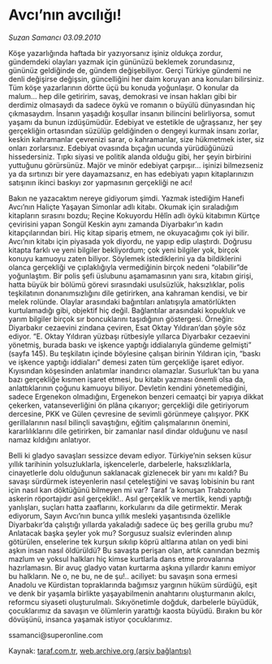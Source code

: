 # Avcı’nın avcılığı!

*Suzan Samancı 03.09.2010*

<div class="yazi"><p>Köşe yazarlığında haftada bir yazıyorsanız işiniz oldukça zordur, gündemdeki olayları yazmak için gününüzü beklemek zorundasınız, gününüz geldiğinde de, gündem değişebiliyor. Gerçi Türkiye gündemi ne denli değişirse değişsin, güncelliğini her daim koruyan ana konuları bilirsiniz. Tüm köşe yazarlarının dörtte üçü bu konuda yoğunlaşır. O konular da malum... hep dile getiririm, savaş, demokrasi ve insan hakları gibi bir derdimiz olmasaydı da sadece öykü ve romanın o büyülü dünyasından hiç çıkmasaydım. İnsanın yaşadığı koşullar insanın bilincini belirliyorsa, somut yaşamı da bunun izdüşümüdür. Edebiyat ve estetikle de uğraşsanız, her şey gerçekliğin ortasından süzülüp geldiğinden o dengeyi kurmak insanı zorlar, keskin kahramanlar çevrenizi sarar, o kahramanlar, size hükmetmek ister, siz onları zorlarsınız. Edebiyat ovasında bıçağın ucunda yürüdüğünüzü hissedersiniz. Tıpkı siyasi ve politik alanda olduğu gibi, her şeyin birbirini yuttuğunu görürsünüz. Majör ve minör edebiyat çarpışır... işinizi bilmezseniz ya da sırtınızı bir yere dayamazsanız, en has edebiyatı yapın kitaplarınızın satışının ikinci baskıyı zor yapmasının gerçekliği ne acı!</p>
<p>Bakın ne yazacaktım nereye gidiyorum şimdi. Yazmak istediğim Hanefi Avcı’nın Haliçte Yaşayan Simonlar adlı kitabı. Okumak için sıraladığım kitapların sırasını bozdu; Reçine Kokuyordu Hêlîn adlı öykü kitabımın Kürtçe çevirisini yapan Songül Keskin aynı zamanda Diyarbakır’ın kadın kitapçılarından biri. Hiç kitap sipariş etmem, ne okuyacağımı çok iyi bilir. Avcı’nın kitabı için piyasada yok diyordu, ne yapıp edip ulaştırdı. Doğrusu kitapta farklı ve yeni bilgiler bekliyordum; çok yeni bilgiler yok, birçok konuyu kamuoyu zaten biliyor. Söylemek istediklerini ya da bildiklerini olanca gerçekliği ve çıplaklığıyla vermediğinin birçok nedeni “olabilir”de yoğunlaştım. Bir polis şefi üslubunu aşamamasının yanı sıra, kitabın girişi, hatta büyük bir bölümü görevi sırasındaki usulsüzlük, haksızlıklar, polis teşkilatının donanımsızlığını dile getirirken, ana kahraman kendisi, ve bir melek rolünde. Olaylar arasındaki bağıntıları anlatışıyla amatörlükten kurtulamadığı gibi, objektif hiç değil. Bağlantılar arasındaki kopukluk ve yarım bilgiler birçok sır boncuklarını taşıdığının göstergesi. Örneğin: Diyarbakır cezaevini zindana çeviren, Esat Oktay Yıldıran’dan şöyle söz ediyor. “E. Oktay Yıldıran yüzbaşı rütbesiyle yıllarca Diyarbakır cezaevini yönetmiş, burada baskı ve işkence yaptığı iddialarıyla gündeme gelmişti” (sayfa 145). Bu teşkilatın içinde böylesine çalışan birinin Yıldıran için, “baskı ve işkence yaptığı iddiaları” demesi zaten tüm gerçekliğe işaret ediyor. Kıyısından köşesinden anlatımlar inandırıcı olamazlar. Susurluk’tan bu yana bazı gerçekliğe kısmen işaret etmesi, bu kitabı yazması önemli olsa da, anlattıklarının çoğunu kamuoyu biliyor. Devletin kendini yönetemediğini, sadece Ergenekon olmadığını, Ergenekon benzeri cemaatçi bir yapıya dikkat çekerken, vatanseverliğini ön plâna çıkarıyor; gerçekliği dile getiriyorum dercesine, PKK ve Gülen çevresine de sevimli görünmeye çalışıyor. PKK gerillalarının nasıl bilinçli savaştığını, eğitim çalışmalarının önemini, kararlılıklarını dile getirirken, bir zamanlar nasıl dindar olduğunu ve nasıl namaz kıldığını anlatıyor.</p>
<p>Belli ki gladyo savaşları sessizce devam ediyor. Türkiye’nin seksen küsur yıllık tarihinin yolsuzluklarla, işkencelerle, darbelerle, haksızlıklarla, cinayetlerle dolu olduğunun saklanacak gizlenecek bir yanı mı kaldı? Bu savaşı sürdürmek isteyenlerin nasıl çeteleştiğini ve savaş lobisinin bu rant için nasıl kan döktüğünü bilmeyen mi var? Taraf ’a konuşan Trabzonlu askerin röportajıdır asıl gerçeklik!.. Asıl gerçeklik ve mertlik, kendi yaptığı yanlışları, suçları hatta zaaflarını, korkularını da dile getirmektir. Merak ediyorum, Sayın Avcı’nın bunca yıllık mesleki yaşantısında özellikle Diyarbakır’da çalıştığı yıllarda yakaladığı sadece üç beş gerilla grubu mu? Anlatacak başka şeyler yok mu? Sorgusuz sualsiz evlerinden alınıp götürülen, enselerine tek kurşun sıkılıp köprü altlarına atılan on yedi bini aşkın insan nasıl öldürüldü? Bu savaşta perişan olan, artık canından bezmiş mazlum ve yoksul halkları hiç kimse kurtlarla dans etme provalarına hazırlamasın. Bir avuç gladyo vatan kurtarma aşkına yıllardır kanını emiyor bu halkların. Ne o, ne bu, ne de şu!.. aciliyet: bu savaşın sona ermesi Anadolu ve Kürdistan topraklarında bağımsız yargının hüküm sürdüğü, eşit ve denk bir yaşamla birlikte yaşayabilmenin anahtarını oluşturmanın akılcı, reformcu siyaseti oluşturulmalı. Sıkıyönetimle doğduk, darbelerle büyüdük, çocuklarımız da savaşın ve ölümlerin yarattığı kaosta büyüdü. Bırakın bu kör dövüşünü, insanca yaşamak istiyor çocuklarımız.</p>
<p>ssamanci@superonline.com</p></div>

Kaynak: [taraf.com.tr](http://www.taraf.com.tr:80/suzan-samanci/makale-avci-nin-avciligi.htm), [web.archive.org (arşiv bağlantısı)](http://web.archive.org/web/20100906080046/http://www.taraf.com.tr:80/suzan-samanci/makale-avci-nin-avciligi.htm)
